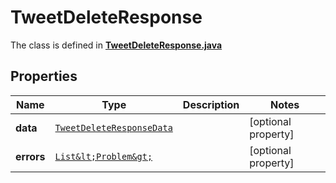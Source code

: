 

# TweetDeleteResponse

The class is defined in **[TweetDeleteResponse.java](../../src/main/java/example/micronaut/model/TweetDeleteResponse.java)**

## Properties

Name | Type | Description | Notes
------------ | ------------- | ------------- | -------------
**data** | [`TweetDeleteResponseData`](TweetDeleteResponseData.md) |  |  [optional property]
**errors** | [`List&lt;Problem&gt;`](Problem.md) |  |  [optional property]





